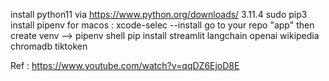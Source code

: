  install python11 via https://www.python.org/downloads/  3.11.4
 sudo pip3 install pipenv
 for macos : xcode-selec --install
 go to your repo "app" then create venv  --> pipenv shell 
 pip install streamlit langchain openai wikipedia chromadb tiktoken


Ref  : https://www.youtube.com/watch?v=qqDZ6EjoD8E
